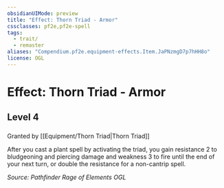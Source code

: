 ```yaml
---
obsidianUIMode: preview
title: "Effect: Thorn Triad - Armor"
cssclasses: pf2e,pf2e-spell
tags:
  - trait/
  - remaster
aliases: "Compendium.pf2e.equipment-effects.Item.JaPNzmgD7p7hHH8o"
license: OGL
---
```

# Effect: Thorn Triad - Armor
## Level 4
### 






Granted by [[Equipment/Thorn Triad|Thorn Triad]]

After you cast a plant spell by activating the triad, you gain resistance 2 to bludgeoning and piercing damage and weakness 3 to fire until the end of your next turn, or double the resistance for a non-cantrip spell.

*Source: Pathfinder Rage of Elements*
*OGL*